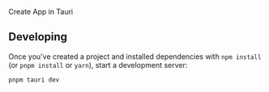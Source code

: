 Create App in Tauri 
## Developing

Once you've created a project and installed dependencies with `npm install` (or `pnpm install` or `yarn`), start a development server:

```bash
pnpm tauri dev
```



